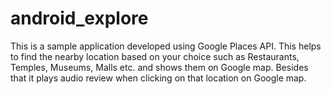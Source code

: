 # android_explore

This is a sample application developed using Google Places API. This helps to find the nearby location based on your choice such as Restaurants, Temples, Museums, Malls etc. and shows them on Google map. Besides that it plays audio review when clicking on that location on Google map.
